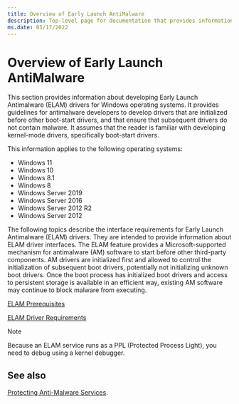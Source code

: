 ```yaml
---
title: Overview of Early Launch AntiMalware
description: Top-level page for documentation that provides information about developing Early Launch Antimalware (ELAM) drivers for Windows operating systems.
ms.date: 03/17/2022
---
```


# Overview of Early Launch AntiMalware

This section provides information about developing Early Launch Antimalware (ELAM) drivers for Windows operating systems. It provides guidelines for antimalware developers to develop drivers that are initialized before other boot-start drivers, and that ensure that  subsequent drivers do not contain malware. It assumes that the reader is familiar with developing kernel-mode drivers, specifically boot-start drivers.

This information applies to the following operating systems:

- Windows 11
- Windows 10
- Windows 8.1
- Windows 8
- Windows Server 2019
- Windows Server 2016
- Windows Server 2012 R2
- Windows Server 2012

The following topics describe the interface requirements for Early Launch Antimalware (ELAM) drivers. They are intended to provide information about ELAM driver interfaces. The ELAM feature provides a Microsoft-supported mechanism for antimalware (AM) software to start before other third-party components. AM drivers are initialized first and allowed to control the initialization of subsequent boot drivers, potentially not initializing unknown boot drivers. Once the boot process has initialized boot drivers and access to persistent storage is available in an efficient way, existing AM software may continue to block malware from executing.

[ELAM Prerequisites](elam-prerequisites.md)

[ELAM Driver Requirements](elam-driver-requirements.md)

> [!NOTE]
> Because an ELAM service runs as a PPL (Protected Process Light), you need to debug using a kernel debugger.

## See also

[Protecting Anti-Malware Services](/windows/desktop/Services/protecting-anti-malware-services-).
